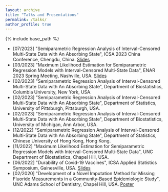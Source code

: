 ```yaml
---
layout: archive
title: "Talks and Presentations"
permalink: /talks/
author_profile: true
---
```


{% include base_path %}

- [07/2023] "Semiparametric Regression Analysis of Interval-Censored Multi-State Data with An Absorbing State", ICSA 2023 China Conference, Chengdu, China. [Slides](/files/talks-slides/ICSA_China_2023_slides.pdf)
- [03/2023] "Maximum Likelihood Estimation for Semiparametric Regression Models with Interval-Censored Multi-State Data", ENAR 2023 Spring Meeting, Nashville, USA. [Slides](/files/talks-slides/slides_ENAR2023.pdf)
- [02/2023] "Semiparametric Regression Analysis of Interval-Censored Multi-State Data with An Absorbing State", Department of Biostatistics, Columbia University, New York, USA.
- [02/2023] "Semiparametric Regression Analysis of Interval-Censored Multi-State Data with An Absorbing State", Department of Statistics, University of Pittsburgh, Pittsburgh, USA.
- [02/2023] "Semiparametric Regression Analysis of Interval-Censored Multi-State Data with An Absorbing State", Department of Biostatistics, University of Michigan, Ann Arbor, USA.
- [12/2022] "Semiparametric Regression Analysis of Interval-Censored Multi-State Data with An Absorbing State", Department of Statistics, Chinese University of Hong Kong, Hong Kong.
- [11/2022] "Maximum Likelihood Estimation for Semiparametric Regression Models with Interval-Censored Multi-State Data", UNC Department of Biostatistics, Chapel Hill, USA.
- [06/2022] "Durability of Covid-19 Vaccines", ICSA Applied Statistics Symposium, Gainesville, USA. [Slides](/files/talks-slides/ICSA2022_7G_Gu.pdf)
- [02/2020] "Development of a Novel Imputation Method for Missing Fluoride Measurements in a Community-Based Epidemiologic Study", UNC Adams School of Dentistry, Chapel Hill, USA. [Poster](/files/talks-slides/SOD_Research_Day____Poster_Presentation.pdf)